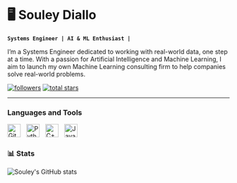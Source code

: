 # 🖥️ Souley Diallo

**`Systems Engineer | AI & ML Enthusiast |`**

 I’m a Systems Engineer dedicated to working with real-world data, one step at a time. With a passion for Artificial Intelligence and Machine Learning, I aim to launch my own Machine Learning consulting firm to help companies solve real-world problems.
   <p align="left">
      <a href="https://github.com/souley-now?tab=followers">
         <img alt="followers" title="Follow me on Github" src="https://custom-icon-badges.demolab.com/github/followers/souley-now?color=236ad3&labelColor=1155ba&style=for-the-badge&logo=person-add&label=Follow&logoColor=white"/></a>
      <a href="https://github.com/souley-now?tab=repositories&sort=stargazers">
         <img alt="total stars" title="Total stars on GitHub" src="https://custom-icon-badges.demolab.com/github/stars/souley-now?color=55960c&style=for-the-badge&labelColor=488207&logo=star"/></a>
   </p>
   
---

### Languages and Tools

<img align="left" alt="Git" width="30px" style="padding-right:10px;" src="https://cdn.jsdelivr.net/gh/devicons/devicon/icons/azuresqldatabase/azuresqldatabase-original.svg" />
<img align="left" alt="Python" width="30px" style="padding-right:10px;" src="https://cdn.jsdelivr.net/gh/devicons/devicon/icons/python/python-plain.svg" />
<img align="left" alt="C++" width="30px" style="padding-right:10px;" src="https://cdn.jsdelivr.net/gh/devicons/devicon/icons/cplusplus/cplusplus-original.svg" />
<img align="left" alt="Java" width="30px" style="padding-right:10px;" src="https://cdn.jsdelivr.net/gh/devicons/devicon/icons/java/java-plain.svg" />

<br />

#

### 📊 Stats

![Souley's GitHub stats](https://github-readme-stats.vercel.app/api?username=souley-now&showicons=true&theme=gruvbox)

<!-- ![GitHub Streak](https://streak-stats.demolab.com?user=souley-now&theme=gruvbox&border_radius=4.5) -->
#

